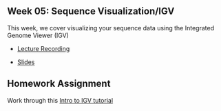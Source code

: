## Week 05: Sequence Visualization/IGV

This week, we cover visualizing your sequence data using the Integrated Genome Viewer (IGV)

- [Lecture Recording]()

- [Slides]()

## Homework Assignment

Work through this [Intro to IGV tutorial](https://pmbio.org/module-03-align/0003/03/01/IntroToIGV/)
